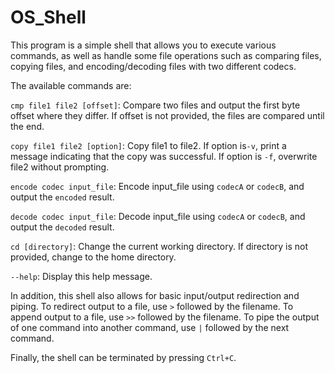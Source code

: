 # OS_Shell
This program is a simple shell that allows you to execute various commands, as well as handle some file operations such as comparing files, copying files, and encoding/decoding files with two different codecs.

The available commands are:

`cmp file1 file2 [offset]`: Compare two files and output the first byte offset where they differ. If offset is not provided, the files are compared until the end.

`copy file1 file2 [option]`: Copy file1 to file2. If option is`-v`, print a message indicating that the copy was successful. If option is `-f`, overwrite file2 without prompting.

`encode codec input_file`: Encode input_file using `codecA` or `codecB`, and output the `encoded` result.

`decode codec input_file`: Decode input_file using `codecA` or `codecB`, and output the `decoded` result.

`cd [directory]`: Change the current working directory. If directory is not provided, change to the home directory.

`--help`: Display this help message.

In addition, this shell also allows for basic input/output redirection and piping. To redirect output to a file, use `>` followed by the filename. To append output to a file, use `>>` followed by the filename. To pipe the output of one command into another command, use `|` followed by the next command.

Finally, the shell can be terminated by pressing `Ctrl+C`.
